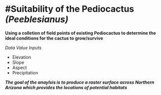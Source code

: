 #Suitability of the Pediocactus *(Peeblesianus)*
=====================================================================================

__Using a colletion of field points of existing Pediocactus to determine the ideal conditions for the cactus to grow/survive__

*Data Value Inputs*

- Elevation
- Slope
- Aspect
- Precipitation

***The goal of the anaylsis is to produce a raster surface across Northern Arizona which provides the locations of potential habitats***
